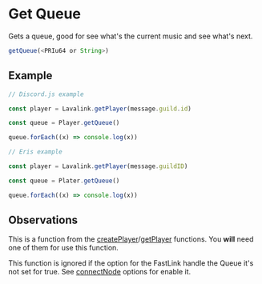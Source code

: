 # Get Queue

  Gets a queue, good for see what's the current music and see what's next.

  ```js
  getQueue(<PRIu64 or String>)
  ```

## Example

  ```js
  // Discord.js example
  
  const player = Lavalink.getPlayer(message.guild.id)
  
  const queue = Player.getQueue()

  queue.forEach((x) => console.log(x))
  
  // Eris example
  
  const player = Lavalink.getPlayer(message.guildID)
  
  const queue = Plater.getQueue()

  queue.forEach((x) => console.log(x))
  ```
  
## Observations

  This is a function from the [createPlayer](docs/createPlayer.md)/[getPlayer](docs/getPlayer.md) functions. You **will** need one of them for use this function.

  This function is ignored if the option for the FastLink handle the Queue it's not set for true. See [connectNode](docs/connectNode.md) options for enable it.
